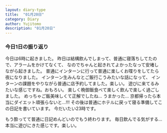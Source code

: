 ```yaml
---
layout: diary-type
title:  "01月20日"
category: Diary
author: Yujitomo
description: "01月20日"
---
```



### 今日1日の振り返り

今日は6時に起きました。
昨日は結構飲んでしまって、普通に寝落ちしてたので、アラームをかけてなくて、
なのでちゃんと起きれてよかったなって安堵しながら起きました。
普通にインターンに行って普通に楽しくお喋りをしてたら夜になりました。
インターン生みんなとご飯行こうみたいな話になって、
インターンの課題をやりながら普通に店予約してました。楽しい。
遊びに来てるみたいな感じですね。おもろい。
楽しく晩御飯食べて楽しく飲んで楽しく過ごしました。
めっちゃご飯美味しくて正解でしたね... うまかった...
京都帰ったら本当にダイエット頑張らないと...!!!
その後は普通にホテルに戻って寝る準備してこの日記を書いています。
今だいたい23時です。

もう酔ってて普通に日記めんどいのでもう終わります。
毎日飲んでる気がする... 本当に遊びにきた感じです。楽しい。
